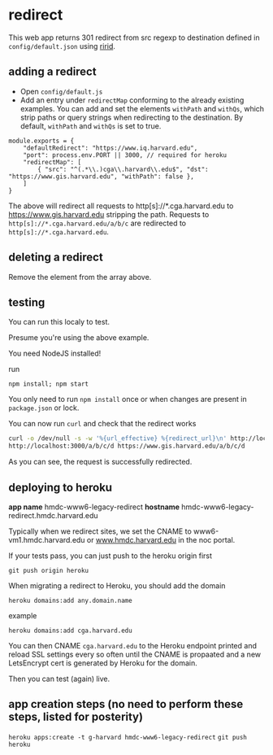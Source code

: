 # redirect

This web app returns 301 redirect from src regexp to destination defined in ```config/default.json``` using [ririd](https://www.npmjs.com/package/@snkattck/ririd).

## adding a redirect

* Open ```config/default.js```
* Add an entry under ```redirectMap``` conforming to the already existing examples. You can add and set the elements ```withPath``` and ```withQs```, which strip paths or query strings when redirecting to the destination. By default, ```withPath``` and ```withQs``` is set to true.

```node  
module.exports = {
    "defaultRedirect": "https://www.iq.harvard.edu",
    "port": process.env.PORT || 3000, // required for heroku
    "redirectMap": [
        { "src": "^(.*\\.)cga\\.harvard\\.edu$", "dst": "https://www.gis.harvard.edu", "withPath": false },
    ]
}
```

The above will redirect all requests to http[s]://*.cga.harvard.edu to https://www.gis.harvard.edu stripping the path. Requests to ```http[s]://*.cga.harvard.edu/a/b/c``` are redirected to ```http[s]://*.cga.harvard.edu```.

## deleting a redirect

Remove the element from the array above.

## testing

You can run this localy to test.

Presume you're using the above example.

You need NodeJS installed!

run 

```npm install; npm start```

You only need to run ```npm install``` once or when changes are present in ```package.json``` or lock.

You can now run ```curl``` and check that the redirect works

```bash
curl -o /dev/null -s -w '%{url_effective} %{redirect_url}\n' http://localhost:3000/a/b/c/d -H 'Host: abc.cga.harvard.edu'
http://localhost:3000/a/b/c/d https://www.gis.harvard.edu/a/b/c/d
```

As you can see, the request is successfully redirected.

## deploying to heroku

**app name** hmdc-www6-legacy-redirect
**hostname** hmdc-www6-legacy-redirect.hmdc.harvard.edu

Typically when we redirect sites, we set the CNAME to www6-vm1.hmdc.harvard.edu or www.hmdc.harvard.edu in the noc portal.

If your tests pass, you can just push to the heroku origin first

```git push origin heroku```

When migrating a redirect to Heroku, you should add the domain

```heroku domains:add any.domain.name```

example

```heroku domains:add cga.harvard.edu```

You can then CNAME ```cga.harvard.edu``` to the Heroku endpoint printed and reload SSL settings every so often until the CNAME is propaated and a  new LetsEncrypt cert is generated by Heroku for the domain.

Then you can test (again) live.

## app creation steps (no need to perform these steps, listed for posterity)
```heroku apps:create -t g-harvard hmdc-www6-legacy-redirect```
```git push heroku```

